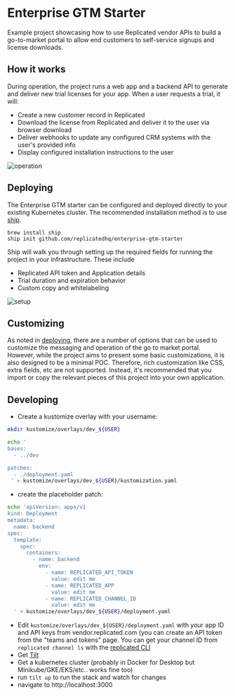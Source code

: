 Enterprise GTM Starter
====================

Example project showcasing how to use Replicated vendor APIs to build a go-to-market portal to allow end customers to self-service signups and license downloads.

How it works
------------

During operation, the project runs a web app and a backend API to generate and deliver new trial licenses for your app. When a user requests a trial, it will:

- Create a new customer record in Replicated
- Download the license from Replicated and deliver it to the user via browser download
- Deliver webhooks to update any configured CRM systems with the user's provided info
- Display configured installation instructions to the user

![operation](./doc/operation.png)

Deploying
---------------------

The Enterprise GTM starter can be configured and deployed directly to your existing Kubernetes cluster. The recommended installation method is to use [ship](https://github.com/replicatedhq/ship).

```
brew install ship
ship init github.com/replicatedhq/enterprise-gtm-starter
```

Ship will walk you through setting up the required fields for running the project in your infrastructure. These include

- Replicated API token and Application details
- Trial duration and expiration behavior
- Custom copy and whitelabeling

![setup](./doc/setup.png)

Customizing
---------------------

As noted in [deploying](#deploying), there are a number of options that can be used to customize the messaging and operation of the go to market portal. However, while the project aims to present some basic customizations, it is also designed to be a minimal POC. Therefore, rich customization like CSS, extra fields, etc are not supported. Instead, it's recommended that you import or copy the relevant pieces of this project into your own application.

Developing
------------

- Create a kustomize overlay with your username:

```bash
mkdir kustomize/overlays/dev_${USER}
```

```bash
echo '
bases:
  - ../dev

patches:
  - ./deployment.yaml
 ' > kustomize/overlays/dev_${USER}/kustomization.yaml
```
- create the placeholder patch:
```bash
echo 'apiVersion: apps/v1
kind: Deployment
metadata:
  name: backend
spec:
  template:
    spec:
      containers:
        - name: backend
          env:
            - name: REPLICATED_API_TOKEN
              value: edit me
            - name: REPLICATED_APP
              value: edit me
            - name: REPLICATED_CHANNEL_ID
              value: edit me
  ' > kustomize/overlays/dev_${USER}/deployment.yaml
```
- Edit `kustomize/overlays/dev_${USER}/deployment.yaml` with your app ID and API keys from vendor.replicated.com (you can create an API token from the "teams and tokens" page. You can get your channel ID from `replicated channel ls` with the [replicated CLI](https://github.com/replicatedhq/replicated)
- Get [Tilt](https://github.com/windmilleng/tilt)
- Get a kubernetes cluster (probably in Docker for Desktop but Minikube/GKE/EKS/etc.. works fine too)
- run `tilt up` to run the stack and watch for changes
- navigate to http://localhost:3000
